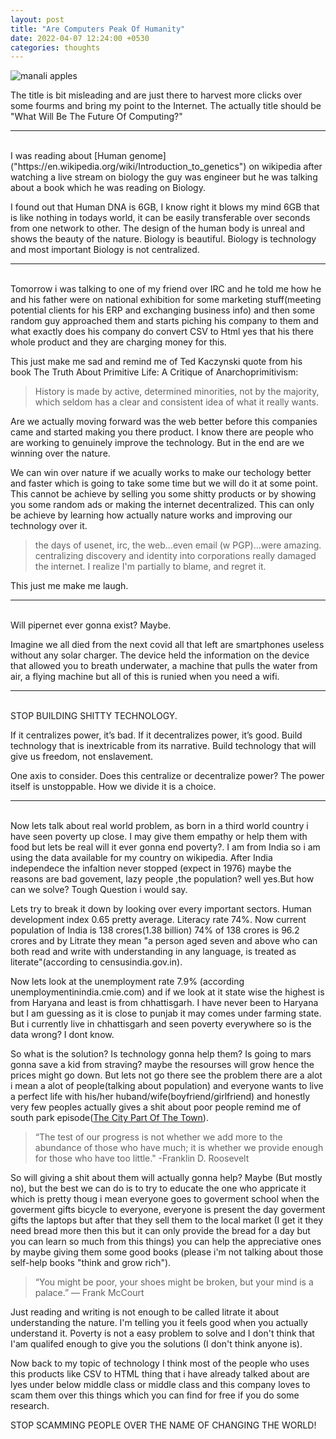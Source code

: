 ```yaml
---
layout: post
title: "Are Computers Peak Of Humanity"
date: 2022-04-07 12:24:00 +0530
categories: thoughts
---
```

![manali apples](https://images.unsplash.com/photo-1635395423237-db99927379d8?ixlib=rb-1.2.1&ixid=MnwxMjA3fDB8MHxwaG90by1wYWdlfHx8fGVufDB8fHx8&auto=format&fit=crop&w=870&q=80)

The title is bit misleading and are just there to harvest more clicks over some fourms and bring my point to the Internet. The actually title should be "What Will Be The Future Of Computing?"

---
<br>
I was reading about [Human genome]("https://en.wikipedia.org/wiki/Introduction_to_genetics") on wikipedia after watching a live stream on biology the guy was engineer but he was talking about a book which he was reading on Biology.

I found out that Human DNA is 6GB, I know right it blows my mind 6GB that is like nothing in todays world, it can be easily transferable over seconds from one network to other. The design of the human body is unreal and shows the beauty of the nature. Biology is beautiful. Biology is technology and most important Biology is not centralized.


---

<br>
Tomorrow i was talking to one of my friend over IRC and he told me how he and his father were on national exhibition for some marketing stuff(meeting potential clients for his ERP and exchanging business info) and then some random guy approached them and starts piching his company to them and what exactly does his company do convert CSV to Html yes that his there whole product and they are charging money for this. 

This just make me sad and remind me of Ted Kaczynski quote from his book The Truth About Primitive Life: A Critique of Anarchoprimitivism:


> History is made by active, determined minorities, not by the majority, which seldom has a clear and consistent idea of what it really wants.


Are we actually moving forward was the web better before this companies came and started making you there product. I know there are people who are working to genuinely improve the technology. But in the end are we winning over the nature. 


We can win over nature if we acually works to make our techology better and faster which is going to take some time but we will do it at some point. This cannot be achieve by selling you some shitty products or by showing you some random ads or making the internet decentralized. This can only be achieve by learning how actually nature works and improving our technology over it.


> the days of usenet, irc, the web...even email (w PGP)...were amazing. centralizing discovery and identity into corporations really damaged the internet.
I realize I'm partially to blame, and regret it.


This just me make me laugh.

---

<br>
Will pipernet ever gonna exist? Maybe.

Imagine we all died from the next covid all that left are smartphones useless without any solar charger. The device held the information on the device that allowed you to breath underwater, a machine that pulls the water from air, a flying machine but all of this is runied when you need a wifi.

---

<br>
STOP BUILDING SHITTY TECHNOLOGY.

If it centralizes power, it’s bad. If it decentralizes power, it’s good. Build technology that is inextricable from its narrative. Build technology that will give us freedom, not enslavement.

One axis to consider. Does this centralize or decentralize power? The power itself is unstoppable. How we divide it is a choice.

---

<br>
Now lets talk about real world problem, as born in a third world country i have seen poverty up close. I may give them empathy or help them with food but lets be real will it ever gonna end poverty?. I am from India so i am using the data available for my country on wikipedia. After India independece the infaltion never stopped (expect in 1976) maybe the reasons are bad govement, lazy people ,the population? well yes.But how can we solve? Tough Question i would say.

Lets try to break it down by looking over every important sectors. Human development index 0.65 pretty average. Literacy rate 74%. Now current population of India is 138 crores(1.38 billion) 74% of 138 crores is 96.2 crores and by Litrate they mean "a person aged seven and above who can both read and write with understanding in any language, is treated as literate"(according to censusindia.gov.in).

Now lets look at the unemployment rate 7.9% (according unemploymentinindia.cmie.com) and if we look at it state wise the highest is from Haryana and least is from chhattisgarh. I have never been to Haryana but I am guessing as it is close to punjab it may comes under farming state. But i currently live in chhattisgarh and seen poverty everywhere so is the data wrong? I dont know. 

So what is the solution? Is technology gonna help them? Is going to mars gonna save a kid from straving? maybe the resourses will grow hence the prices might go down. But lets not go there see the problem there are a alot i mean a alot of people(talking about population) and everyone wants to live a perfect life with his/her huband/wife(boyfriend/girlfriend) and honestly very few peoples actually gives a shit about poor people remind me of south park episode([The City Part Of The Town](https://www.youtube.com/watch?v=wYV00xG-Vuo)). 

>“The test of our progress is not whether we add more to the abundance of those who have much; it is whether we provide enough for those who have too little."
-Franklin D. Roosevelt


So will giving a shit about them will actually gonna help? Maybe (But mostly no), but the best we can do is to try to educate the one who appricate it which is pretty thoug i mean everyone goes to goverment school when the goverment gifts bicycle to everyone, everyone is present the day goverment gifts the laptops but after that they sell them to the local market (I get it they need bread more then this but it can only provide the bread for a day but you can learn so much from this things) you can help the appreciative ones by maybe giving them some good books (please i'm not talking about those self-help books "think and grow rich").

>“You might be poor, your shoes might be broken, but your mind is a palace.”
― Frank McCourt

Just reading and writing is not enough to be called litrate it about understanding the nature. I'm telling you it feels good when you actually understand it. Poverty is not a easy problem to solve and I don't think that I'am qualifed enough to give you the solutions (I don't think anyone is).

Now back to my topic of technology I think most of the people who uses this products like CSV to HTML thing that i have already talked about are lyes under below middle class or middle class and this company loves to scam them over this things which you can find for free if you do some research.

STOP SCAMMING PEOPLE OVER THE NAME OF CHANGING THE WORLD!